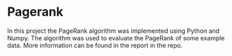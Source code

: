 # Pagerank

In this project the PageRank algorithm was implemented using Python and Numpy. The algorithm was used to evaluate the PageRank of some example data. 
More information can be found in the report in the repo.
